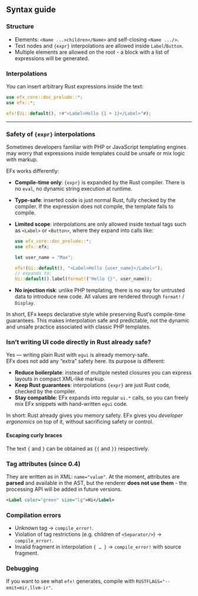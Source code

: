 ## Syntax guide

### Structure
- Elements: `<Name ...>children</Name>` and self-closing `<Name .../>`.
- Text nodes and `{expr}` interpolations are allowed inside `Label`/`Button`.
- Multiple elements are allowed on the root - a block with a list of expressions will be generated.

### Interpolations
You can insert arbitrary Rust expressions inside the text:
```rust
use efx_core::doc_prelude::*;
use efx::*;

efx!(Ui::default(), r#"<Label>Hello {1 + 1}</Label>"#);
```

---

### Safety of `{expr}` interpolations

Sometimes developers familiar with PHP or JavaScript templating engines may worry that
expressions inside templates could be unsafe or mix logic with markup.

EFx works differently:

- **Compile-time only**: `{expr}` is expanded by the Rust compiler. There is no `eval`,
  no dynamic string execution at runtime.
- **Type-safe**: inserted code is just normal Rust, fully checked by the compiler.
  If the expression does not compile, the template fails to compile.
- **Limited scope**: interpolations are only allowed inside textual tags such as
  `<Label>` or `<Button>`, where they expand into calls like:

  ```rust
  use efx_core::doc_prelude::*;
  use efx::efx;
  
  let user_name = "Max";
  
  efx!(Ui::default(), "<Label>Hello {user_name}</Label>");
  // expands to:
  Ui::default().label(format!("Hello {}", user_name));
  ```
- **No injection risk**: unlike PHP templating, there is no way for untrusted data
  to introduce new code. All values are rendered through `format!` / `Display`.

In short, EFx keeps declarative style while preserving Rust’s compile-time guarantees.
This makes interpolation safe and predictable, not the dynamic and unsafe practice
associated with classic PHP templates.

### Isn’t writing UI code directly in Rust already safe?

Yes — writing plain Rust with `egui` is already memory-safe.  
EFx does not add any “extra” safety here. Its purpose is different:

- **Reduce boilerplate**: instead of multiple nested closures you can express layouts in compact XML-like markup.
- **Keep Rust guarantees**: interpolations `{expr}` are just Rust code, checked by the compiler.
- **Stay compatible**: EFx expands into regular `ui.*` calls, so you can freely mix EFx snippets with hand-written `egui` code.

In short: Rust already gives you memory safety. EFx gives you *developer ergonomics* on top of it, without sacrificing safety or control.


#### Escaping curly braces
The text `{` and `}` can be obtained as `{{` and `}}` respectively.

### Tag attributes (since 0.4)
They are written as in XML: `name="value"`. At the moment, attributes are **parsed** and available in the AST, 
but the renderer **does not use them** - the processing API will be added in future versions.

```xml
<Label color="green" size="lg">Hi</Label>
```

### Compilation errors
- Unknown tag → `compile_error!`.
- Violation of tag restrictions (e.g. children of `<Separator/>`) → `compile_error!`.
- Invalid fragment in interpolation `{ … }` → `compile_error!` with source fragment.

### Debugging
If you want to see what `efx!` generates, compile with `RUSTFLAGS="--emit=mir,llvm-ir"`.

